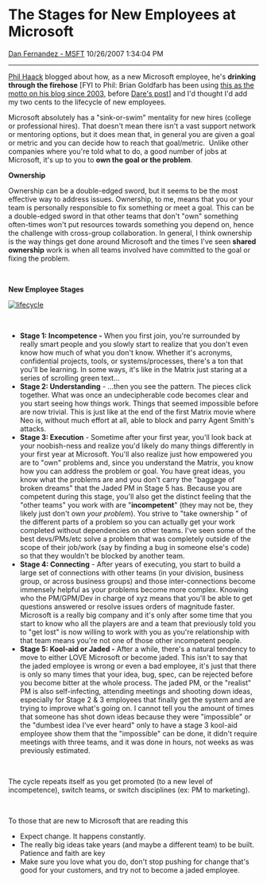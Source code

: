 <div id="page">

# The Stages for New Employees at Microsoft

[Dan Fernandez -
MSFT](https://social.msdn.microsoft.com/profile/Dan%20Fernandez%20-%20MSFT)
10/26/2007 1:34:04 PM

-----

<div id="content">

[Phil
Haack](http://haacked.com/archive/2007/10/26/drinking-from-the-firehose.aspx)
blogged about how, as a new Microsoft employee, he's **drinking through
the firehose** \[FYI to Phil: Brian Goldfarb has been using [this as the
motto on his blog since 2003](http://blogs.msdn.com/bgold), before
[Dare's
post](http://www.25hoursaday.com/weblog/PermaLink.aspx?guid=14d0413e-d0dc-4382-9ee9-57e95d7b3544)\]
and I'd thought I'd add my two cents to the lifecycle of new employees.

Microsoft absolutely has a "sink-or-swim" mentality for new hires
(college or professional hires). That doesn't mean there isn't a vast
support network or mentoring options, but it does mean that, in general
you are given a goal or metric and you can decide how to reach that
goal/metric.  Unlike other companies where you're told what to do, a
good number of jobs at Microsoft, it's up to you to **own the goal or
the problem**.

**Ownership**

Ownership can be a double-edged sword, but it seems to be the most
effective way to address issues. Ownership, to me, means that you or
your team is personally responsible to fix something or meet a goal.
This can be a double-edged sword in that other teams that don't "own"
something often-times won't put resources towards something you depend
on, hence the challenge with cross-group collaboration. In general, I
think ownership is the way things get done around Microsoft and the
times I've seen **shared ownership** work is when all teams involved
have committed to the goal or fixing the problem.

 

**New Employee
Stages**

[![lifecycle](https://msdnshared.blob.core.windows.net/media/TNBlogsFS/BlogFileStorage/blogs_msdn/danielfe/WindowsLiveWriter/TheStagesforNewEmployeesatMicrosoft_9496/lifecycle_thumb.png)](https://msdnshared.blob.core.windows.net/media/TNBlogsFS/BlogFileStorage/blogs_msdn/danielfe/WindowsLiveWriter/TheStagesforNewEmployeesatMicrosoft_9496/lifecycle_2.png)

 

  - **Stage 1: Incompetence -** When you first join, you're surrounded
    by really smart people and you slowly start to realize that
    <span class="underline">you don't even know how much of what you
    don't know</span>. Whether it's acronyms, confidential projects,
    tools, or systems/processes, there's a ton that you'll be learning.
    In some ways, it's like in the Matrix just staring at a series of
    scrolling green text...
  - **Stage 2: Understanding** - ...then you see the pattern. The pieces
    click together. What was once an undecipherable code becomes clear
    and you start seeing how things work. Things that seemed impossible
    before are now trivial. This is just like at the end of the first
    Matrix movie where Neo is, without much effort at all, able to block
    and parry Agent Smith's attacks.
  - **Stage 3: Execution** - Sometime after your first year, you'll look
    back at your noobish-ness and realize you'd likely do many things
    differently in your first year at Microsoft. You'll also realize
    just how empowered you are to "own" problems and, since you
    understand the Matrix, you know how you can address the problem or
    goal. You have great ideas, you know what the problems are and you
    don't carry the "baggage of broken dreams" that the Jaded PM in
    Stage 5 has. Because you are competent during this stage, you'll
    also get the distinct feeling that the "other teams" you work with
    are "**incompetent**" (they may not be, they likely just don't own
    *your problem*). You strive to "take ownership " of the different
    parts of a problem so you can actually get your work completed
    without dependencies on other teams. I've seen some of the best
    devs/PMs/etc solve a problem that was completely outside of the
    scope of their job/work (say by finding a bug in someone else's
    code) so that they wouldn't be blocked by another team. 
  - **Stage 4: Connecting** - After years of executing, you start to
    build a large set of connections with other teams (in your division,
    business group, or across business groups) and those
    inter-connections become immensely helpful as your problems become
    more complex. Knowing who the PM/GPM/Dev in charge of xyz means that
    you'll be able to get questions answered or resolve issues orders of
    magnitude faster. Microsoft is a really big company and it's only
    after some time that you start to know who all the players are and a
    team that previously told you to "get lost" is now willing to work
    with you as you're relationship with that team means you're not one
    of those other incompetent people.
  - **Stage 5: Kool-aid or Jaded -** After a while, there's a natural
    tendency to move to either LOVE Microsoft or become jaded. This
    isn't to say that the jaded employee is wrong or even a bad
    employee, it's just that there is only so many times that your idea,
    bug, spec, can be rejected before you become bitter at the whole
    process. The jaded PM, or the "realist" PM is also self-infecting,
    attending meetings and shooting down ideas, especially for Stage 2 &
    3 employees that finally get the system and are trying to improve
    what's going on. I cannot tell you the amount of times that someone
    has shot down ideas because they were "impossible" or the "dumbest
    idea I've ever heard" only to have a stage 3 kool-aid employee show
    them that the "impossible" can be done, it didn't require meetings
    with three teams, and it was done in hours, not weeks as was
    previously estimated.

 

The cycle repeats itself as you get promoted (to a new level of
incompetence), switch teams, or switch disciplines (ex: PM to
marketing).

 

To those that are new to Microsoft that are reading this

  - Expect change. It happens constantly.
  - The really big ideas take years (and maybe a different team) to be
    built. Patience and faith are key
  - Make sure you love what you do, don't stop pushing for change that's
    good for your customers, and try not to become a jaded employee.

</div>

</div>
